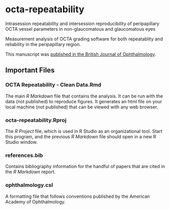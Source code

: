 # octa-repeatability

Intrasession repeatability and intersession reproducibility of peripapillary OCTA vessel parameters in non-glaucomatous and glaucomatous eyes

Measurement analysis of OCTA grading software for both repeatablity and reliability in the peripapillary region. 

This manuscript was [published in the British Journal of Ophthalmology](https://pubmed.ncbi.nlm.nih.gov/32917629/).

## Important Files

### OCTA Repeatability - Clean Data.Rmd

The main *R Markdown* file that contains the analysis. It can be run with the data (not published) to reproduce figures. It generates an html file on your local machine (not published) that can be viewed with any web browser.

### octa-repeatability.Rproj

The *R Project* file, which is used in R Studio as an organizational tool. Start this program, and the previous *R Markdown* file should open in a new R Studio window.

### references.bib

Contains bibliography information for the handful of papers that are cited in the *R Markdown* report.

### ophthalmology.csl

A formatting file that follows conventions published by the American Academy of Ophthalmology.
